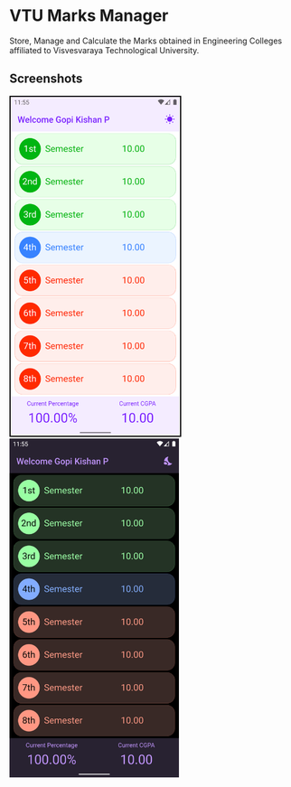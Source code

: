
# VTU Marks Manager

Store, Manage and Calculate the Marks obtained in Engineering Colleges affiliated to Visvesvaraya Technological University.

## Screenshots
<p float="left">
	<img src="./screenshots/home_screen_light.png" width="300" style="border: 2px solid black;"/>
	<img src="./screenshots/home_screen_dark.png" width="300" />

</p>

  